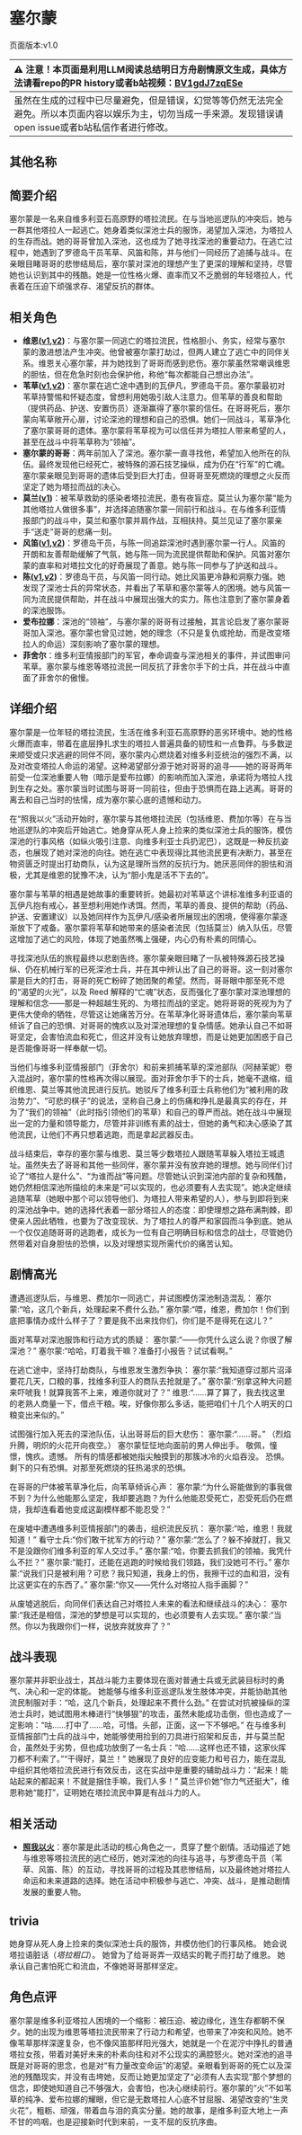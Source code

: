 # 塞尔蒙
页面版本:v1.0
 

| :warning: 注意！本页面是利用LLM阅读总结明日方舟剧情原文生成，具体方法请看repo的PR history或者b站视频：[BV1gdJ7zqESe](https://www.bilibili.com/video/BV1gdJ7zqESe/)         |
|:----------------------------|
| 虽然在生成的过程中已尽量避免，但是错误，幻觉等等仍然无法完全避免。所以本页面内容以娱乐为主，切勿当成一手来源。发现错误请open issue或者b站私信作者进行修改。|



## 其他名称

## 简要介绍
塞尔蒙是一名来自维多利亚石高原野的塔拉流民。在与当地巡逻队的冲突后，她与一群其他塔拉人一起逃亡。她身着类似深池士兵的服饰，渴望加入深池，为塔拉人的生存而战。她的哥哥曾加入深池，这也成为了她寻找深池的重要动力。在逃亡过程中，她遇到了罗德岛干员苇草、风笛和陈，并与他们一同经历了追捕与战斗。在亲眼目睹哥哥的悲惨结局后，塞尔蒙对深池的理想产生了更深的理解和坚持，尽管她也认识到其中的残酷。她是一位性格火爆、直率而又不乏脆弱的年轻塔拉人，代表着在压迫下顽强求存、渴望反抗的群体。
## 相关角色
-   **维恩([v1](extended_char_wei_en.md),[v2](../char_v3/extended_char_wei_en.md))**：与塞尔蒙一同逃亡的塔拉流民，性格胆小、务实，经常与塞尔蒙的激进想法产生冲突。他曾被塞尔蒙打劫过，但两人建立了逃亡中的同伴关系。维恩关心塞尔蒙，并为她找到了哥哥而感到悲伤。塞尔蒙虽然常嘲讽维恩的胆怯，但在危急时刻也会保护他，称他“每次都能自己想出办法”。
-   **苇草([v1](char_261_sddrag.md),[v2](../char_v3/char_261_sddrag.md))**：塞尔蒙在逃亡途中遇到的瓦伊凡，罗德岛干员。塞尔蒙最初对苇草持警惕和怀疑态度，曾想利用她吸引敌人注意力。但苇草的善良和帮助（提供药品、护送、安置伤员）逐渐赢得了塞尔蒙的信任。在哥哥死后，塞尔蒙向苇草敞开心扉，讨论深池的理想和自己的恐惧。她们一同战斗，苇草净化了塞尔蒙哥哥的遗体。塞尔蒙将苇草视为可以信任并为塔拉人带来希望的人，甚至在战斗中将苇草称为“领袖”。
-   **塞尔蒙的哥哥**：两年前加入了深池。塞尔蒙一直寻找他，希望加入他所在的队伍。最终发现他已经死亡，被特殊的源石技艺操纵，成为仍在“行军”的亡魂。塞尔蒙亲眼见到哥哥的遗体后受到巨大打击，但哥哥至死燃烧的理想之火反而坚定了她为塔拉而战的决心。
-   **莫兰([v1](extended_char_mo_lan.md))**：被苇草救助的感染者塔拉流民，患有夜盲症。莫兰认为塞尔蒙“能为其他塔拉人做很多事”，并选择追随塞尔蒙一同前行和战斗。在与维多利亚情报部门的战斗中，莫兰和塞尔蒙并肩作战，互相扶持。莫兰见证了塞尔蒙亲手“送走”哥哥的悲痛一刻。
-   **风笛([v1](char_222_bpipe.md),[v2](../char_v3/char_222_bpipe.md))**：罗德岛干员，与陈一同追踪深池时遇到塞尔蒙一行人。风笛的开朗和友善帮助缓解了气氛，她与陈一同为流民提供帮助和保护。风笛对塞尔蒙的直率和对塔拉文化的好奇展现了善意。她与陈一同参与了护送和战斗。
-   **陈([v1](char_010_chen.md),[v2](../char_v3/char_010_chen.md))**：罗德岛干员，与风笛一同行动。她比风笛更冷静和洞察力强。她发现了深池士兵的异常状态，并看出了苇草和塞尔蒙等人的困境。她与风笛一同为流民提供帮助，并在战斗中展现出强大的实力。陈也注意到了塞尔蒙身着的深池服饰。
-   **爱布拉娜**：深池的“领袖”，与塞尔蒙的哥哥有过接触，其言论启发了塞尔蒙哥哥加入深池。塞尔蒙也曾见过她，她的理念（不只是复仇或抢劫，而是改变塔拉人的命运）深刻影响了塞尔蒙的理想。
-   **菲舍尔**：维多利亚情报部门的军官，奉命调查与深池相关的事件，并试图审问苇草。塞尔蒙与维恩等塔拉流民一同反抗了菲舍尔手下的士兵，并在战斗中直面了菲舍尔的傲慢。
## 详细介绍
塞尔蒙是一位年轻的塔拉流民，生活在维多利亚石高原野的恶劣环境中。她的性格火爆而直率，带着在底层挣扎求生的塔拉人普遍具备的韧性和一点鲁莽。与多数逆来顺受或只求逃避的同伴不同，塞尔蒙内心燃烧着对维多利亚统治的强烈不满，以及对改变塔拉人命运的渴望。这种渴望部分源于她对哥哥的追寻——她的哥哥两年前受一位深池重要人物（暗示是爱布拉娜）的影响而加入深池，承诺将为塔拉人找到生存之处。塞尔蒙当时试图与哥哥一同前往，但由于恐惧而在路上逃离。哥哥的离去和自己当时的怯懦，成为塞尔蒙心底的遗憾和动力。

在“照我以火”活动开始时，塞尔蒙与其他塔拉流民（包括维恩、费加尔等）在与当地巡逻队的冲突后开始逃亡。她身穿从死人身上捡来的类似深池士兵的服饰，模仿深池的行事风格（如纵火吸引注意、向维多利亚士兵扔泥巴），这既是一种反抗姿态，也展现了她对深池的向往。她在逃亡中表现得比其他流民更有决断力，甚至在物资匮乏时提出打劫商队，认为这是理所当然的反抗行为。她厌恶同伴的胆怯和消极，尤其是维恩的犹豫不决，认为“胆小鬼是活不下去的”。

塞尔蒙与苇草的相遇是她故事的重要转折。她最初对苇草这个讲标准维多利亚语的瓦伊凡抱有戒心，甚至想利用她作诱饵。然而，苇草的善良、提供的帮助（药品、护送、安置建议）以及她同样作为瓦伊凡/感染者所展现出的困境，使得塞尔蒙逐渐放下了戒备。塞尔蒙将苇草和她带来的感染者流民（包括莫兰）纳入队伍，尽管这增加了逃亡的风险，体现了她虽然嘴上强硬，内心仍有朴素的同情心。

寻找深池队伍的旅程最终以悲剧告终。塞尔蒙亲眼目睹了一队被特殊源石技艺操纵、仍在机械行军的已死深池士兵，并在其中辨认出了自己的哥哥。这一刻对塞尔蒙是巨大的打击，哥哥的死亡粉碎了她团聚的希望。然而，哥哥眼中那至死不熄的“渴望的火光”，以及 Reed 解释的“亡魂”状态，反而强化了塞尔蒙对深池理想的理解和信念——那是一种超越生死的、为塔拉而战的坚定。她将哥哥的死视为为了更伟大使命的牺牲，尽管这让她痛苦万分。在苇草净化哥哥遗体后，塞尔蒙向苇草倾诉了自己的恐惧、对哥哥的愧疚以及对深池理想的复杂情感。她承认自己不如哥哥坚定，会害怕流血和死亡，但这并没有让她放弃理想，而是让她更加困惑于自己是否能像哥哥一样奉献一切。

当他们与维多利亚情报部门（菲舍尔）和前来抓捕苇草的深池部队（阿赫茉妮）卷入混战时，塞尔蒙的性格再次得以展现。面对菲舍尔手下的士兵，她毫不退缩，组织维恩、莫兰等其他流民进行反抗。她驳斥了维多利亚士兵称他们为“被利用的政治势力”、“可悲的棋子”的说法，坚称自己身上的伤痛和挣扎是最真实的存在，并为了“我们的领袖”（此时指引领他们的苇草）和自己的尊严而战。她在战斗中展现出一定的力量和领导能力，尽管并非训练有素的战士，但她的勇气和决心感染了其他流民，让他们不再只想着逃跑，而是拿起武器反击。

战斗结束后，幸存的塞尔蒙与维恩、莫兰等少数塔拉人跟随苇草躲入塔拉王城遗址。虽然失去了哥哥和其他一些同伴，塞尔蒙并没有放弃她的理想。她与同伴们讨论了“塔拉人是什么”、“为谁而战”等问题。尽管她认识到深池内部的复杂和残酷，她仍然相信深池所描绘的未来是“可以实现的，也必须要有人去实现”。她决定继续追随苇草（她眼中那个可以领导他们、为塔拉人带来希望的人），参与到即将到来的深池战争中。她的选择代表着一部分塔拉人的态度：即使理想之路布满荆棘，即使亲人因此牺牲，也要为了改变现状、为了塔拉人的尊严和家园而斗争到底。她从一个仅仅追随哥哥的逃跑者，成长为一位有自己明确目标和信念的战士，尽管她仍然带着对自身胆怯的恐惧，以及对理想实现所需代价的痛苦认知。
## 剧情高光
遭遇巡逻队后，与维恩、费加尔一同逃亡，并试图模仿深池制造混乱：
塞尔蒙:“哈，这几个新兵，处理起来不费什么劲。”
塞尔蒙:“喂，维恩，费加尔！你们到底把事情办成什么样子了？要是我不出来找你们，你们是不是得死在这儿？”

面对苇草对深池服饰和行动方式的质疑：
塞尔蒙:“——你凭什么这么说？你很了解深池？”
塞尔蒙:“哈哈，盯着我干嘛？准备打小报告？试试看啊。”

在逃亡途中，坚持打劫商队，与维恩发生激烈争执：
塞尔蒙:“我知道穿过那片沼泽要花几天，口粮的事，找维多利亚人的商队去抢就是了。”
塞尔蒙:“别拿这种大问题来吓唬我！就算我答不上来，难道你就对了？”
维恩:“......算了算了，我去找这里的老熟人商量一下，借点干粮。唉，好像你那么多话，能把咱们十几个人明天的口粮变出来似的。”

试图强行加入死去的深池队伍，认出哥哥后的巨大悲伤：
塞尔蒙:“......哥。”
（烈焰升腾，明炽的火花开向夜空。）
塞尔蒙怔怔地向面前的男人伸出手。
敬佩，憧憬，愧疚。遗憾。
所有的情感都被她指尖触摸到的那簇冰冷的火焰吞没。
恐惧。
剩下的只有恐惧。对那至死燃烧的狂热渴求的恐惧。

在哥哥的尸体被苇草净化后，向苇草倾诉心声：
塞尔蒙:“为什么哥能做到的事我做不到？为什么他能那么坚定，我却要逃跑？为什么他能忍受死亡，忍受死后仍在燃烧，我却连看着他变成这副模样都不能忍受？”

在废墟中遭遇维多利亚情报部门的袭击，组织流民反抗：
塞尔蒙:“哈，维恩！我就知道！”
看守士兵:“你们敢干扰军方的行动？”
塞尔蒙:“怎么了？躲不掉就打，我又不是没跟你们维多利亚的军人交过手。”
塞尔蒙:“哈，你要去抓我们的领袖，我凭什么不拦？”
塞尔蒙:“能打，还能在逃跑的时候给我们领路，我们没她可不行。”
塞尔蒙:“说我们只是被利用？可悲？我只知道，我身上的伤，我擦干过的血和泪，没有比这更实在的东西了。”
塞尔蒙:“你又——凭什么对塔拉人指手画脚？”

从废墟逃脱后，向同伴们表达自己对塔拉人未来的看法和继续战斗的决心：
塞尔蒙:“我还是相信，深池的梦想是可以实现的，也必须要有人去实现。”
塞尔蒙:“当然。你以为我跟你们一样，说放弃就放弃了？”
## 战斗表现
塞尔蒙并非职业战士，其战斗能力主要体现在面对普通士兵或无武装目标时的勇气、决心和一定的体能。
她能够与维多利亚巡逻队发生肢体冲突，并能协助其他流民制服对手：“哈，这几个新兵，处理起来不费什么劲。”
在尝试对抗被操纵的深池士兵时，她试图用木棒进行“快够狠”的攻击，虽然未能成功击倒，但也造成了一定影响：“咕......打中了......哈，可惜。头部，正面，这一下不够吧。”
在与维多利亚情报部门士兵的战斗中，她能够使用捡到的刀具进行招架和反击，并与莫兰配合，虽然处于劣势，但也成功放倒了一名士兵：“哈......这样也还不错，这家伙挥刀都不利索了。”“干得好，莫兰！”
她展现了良好的应变能力和号召力，能在混乱中组织其他塔拉流民进行有效反击，这在实战中是重要的辅助战斗力：“起来！能站起来的都起来！不就是捆住手嘛，我们人多！”
莫兰评价她“你力气还挺大”，维恩称她“能打”，证明她在塔拉流民中算是有战斗力的人。
## 相关活动
-   **[照我以火](../stories/act22side.md)**：塞尔蒙是此活动的核心角色之一，贯穿了整个剧情。活动描述了她与维恩等塔拉流民的逃亡经历，她对深池的向往与追寻，与罗德岛干员（苇草、风笛、陈）的互动，寻找哥哥的过程及其悲惨结局，以及最终她对塔拉人命运和未来道路的选择。她在活动中积极参与逃亡、冲突、战斗，是推动剧情发展的重要人物。
## trivia
她身穿从死人身上捡来的类似深池士兵的服饰，并模仿他们的行事风格。
她会说塔拉语脏话（*塔拉粗口*）。
她曾为了给哥哥弄一双结实的靴子而打劫了维恩。
她承认自己害怕死亡和流血，不像她哥哥那样坚定。
## 角色点评
塞尔蒙是维多利亚塔拉人困境的一个缩影：被压迫、被边缘化，连生存都朝不保夕。她的出现为维恩等塔拉流民带来了行动力和希望，也带来了冲突和风险。她不像苇草那样深邃复杂，也不像风笛那样阳光强大，她就是一个在泥泞中挣扎的普通塔拉女孩，带着对美好未来的朴素向往和对不公现实的满腔怒火。她对深池的追寻既是对哥哥的思念，也是对“有力量改变命运”的渴望。亲眼看到哥哥的死亡以及深池的残酷现实，并没有击垮她，反而让她更加坚定了“必须有人去实现”那个梦想的信念，即使她知道自己不够强大，会害怕，也决心继续前行。塞尔蒙的“火”不如苇草的纯净、爱布拉娜的耀眼，但它是无数塔拉人心底不甘屈服、渴望改变的“生灵火花”，粗粝、顽强，带着血与泪的真实分量。她的故事，是维多利亚大地上一声不甘的呜咽，也是迎接新时代到来前，一支不屈的反抗序曲。